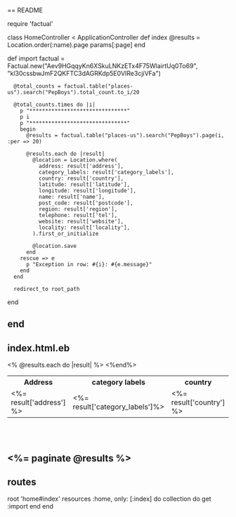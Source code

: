 == README

require 'factual'

class HomeController < ApplicationController
  def index
    @results = Location.order(:name).page params[:page]
  end

  def import
    factual = Factual.new("Aev9HGqqyKn6XSkuLNKzETx4F75WlairtUq0To69", "kl30cssbwJmF2QKFTC3dAGRKdp5E0VIRe3cjiVFa")

      @total_counts = factual.table("places-us").search("PepBoys").total_count.to_i/20

      @total_counts.times do |i|
        p "*******************************"
        p i
        p "*******************************"
        begin
          @results = factual.table("places-us").search("PepBoys").page(i, :per => 20)

          @results.each do |result|      
            @location = Location.where(
              address: result['address'],
              category_labels: result['category_labels'],
              country: result['country'],
              latitude: result['latitude'],
              longitude: result['longitude'],
              name: result['name'],
              post_code: result['postcode'],
              region: result['region'],
              telephone: result['tel'],
              website: result['website'],
              locality: result['locality'],
            ).first_or_initialize

            @location.save
          end
        rescue => e
          p "Exception in row: #{i}: #{e.message}"
        end
      end

      redirect_to root_path
  end

end
---------------

index.html.eb
--------------------  
<table class=table table-stripped>
  <tr>
    <th>Address</th>
    <th>category labels </th>
    <th>country</th>
    <th>Latitude</th>
    <th>Longitude</th>
    <th>name</th>
    <th>postcode</th>
    <th>region</th>
    <th>Telephone</th>
    <th>website</th>
    <th>Locality</th>
  </tr>
  <% @results.each do |result| %>
  <tr>
    <td><%= result['address'] %></td>
    <td><%= result['category_labels']%></td>
    <td><%= result['country']  %></td>
    <td><%= result['latitude']  %></td>
    <td><%= result['longitude']  %></td>
    <td><%= result['name']%></td>
    <td><%= result['postcode'] %></td>
    <td><%=result['region'] %></td>
    <td><%=result['tel'] %></td>
    <td><%=result['website'] %></td>
    <td><%=result['locality'] %></td>
  </tr>
  <%end%>
</table>
<br/><br/>


<%= paginate @results %>
----------------------------
routes
-----------
 root 'home#index'
  resources :home, only: [:index] do
    collection do
      get :import
    end
  end